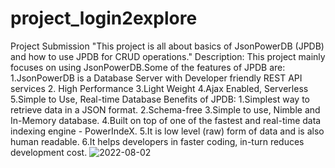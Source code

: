 # project_login2explore
Project Submission
"This project is all about basics of JsonPowerDB (JPDB) and how to use JPDB for CRUD operations."
Description:
This project mainly focuses on using JsonPowerDB.Some of the features of JPDB are:
1.JsonPowerDB is a Database Server with Developer friendly REST API services
2. High Performance
3.Light Weight
4.Ajax Enabled, Serverless
5.Simple to Use, Real-time Database
Benefits of JPDB:
1.Simplest way to retrieve data in a JSON format.
2.Schema-free
3.Simple to use, Nimble and In-Memory database.
4.Built on top of one of the fastest and real-time data indexing engine - PowerIndeX.
5.It is low level (raw) form of data and is also human readable.
6.It helps developers in faster coding, in-turn reduces development cost.
![2022-08-02](https://user-images.githubusercontent.com/91683726/182379681-c730cf50-9720-4f60-9eba-4ac419ab8805.png)
